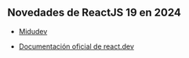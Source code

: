 ## Novedades de ReactJS 19 en 2024

* [Midudev](https://youtu.be/OG6YGMF0UPM?si=bA47gE5E6zT_qfIL)

* [Documentación oficial de react.dev](https://es.react.dev/blog/2024/12/05/react-19)
